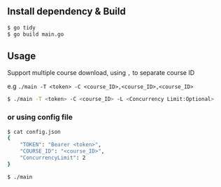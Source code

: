
## Install dependency & Build
```bash
$ go tidy
$ go build main.go
```

## Usage
Support multiple course download, using `,` to separate course ID

e.g `./main -T <token> -C <course_ID>,<course_ID>,<course_ID>`

```bash
$ ./main -T <token> -C <course_ID> -L <Concurrency Limit:Optional>
```
### or using config file
```bash
$ cat config.json
{
    "TOKEN": "Bearer <token>",
    "COURSE_ID": "<course_ID>",
    "ConcurrencyLimit": 2
}

$ ./main
```
